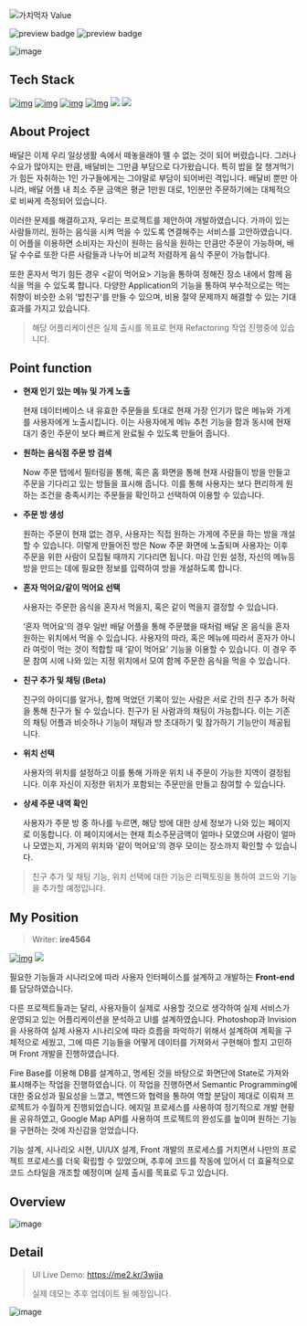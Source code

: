 ![가치먹자 Value](https://user-images.githubusercontent.com/44183221/131092478-94586d3f-2460-4e6f-a359-1debd63cecf4.png)

![preview badge](https://img.shields.io/github/languages/code-size/ire4564/Application_for_classes)  ![preview badge](https://img.shields.io/github/repo-size/ire4564/Application_for_classes) 

![image](https://user-images.githubusercontent.com/44183221/130983542-4bdebcef-ed7b-465a-9041-6d24ae937eb0.png) 



## Tech Stack

[![img](https://camo.githubusercontent.com/655d9cc4402b42c06708a0b87a683de1c9358995fe055a2984486d6fe4229c59/68747470733a2f2f696d672e736869656c64732e696f2f62616467652f52656163744e61746976652d3631646166623f7374796c653d666c6174266c6f676f3d7265616374266c6f676f436f6c6f723d7768697465)](https://camo.githubusercontent.com/655d9cc4402b42c06708a0b87a683de1c9358995fe055a2984486d6fe4229c59/68747470733a2f2f696d672e736869656c64732e696f2f62616467652f52656163744e61746976652d3631646166623f7374796c653d666c6174266c6f676f3d7265616374266c6f676f436f6c6f723d7768697465) [![img](https://camo.githubusercontent.com/5346585204aa17630cc0dd80a57d42e2b6c66a12add2e761f9b0cb3fce05d167/68747470733a2f2f696d672e736869656c64732e696f2f62616467652f4a6176615363726970742d6462616230393f7374796c653d666c6174266c6f676f3d6a617661736372697074266c6f676f436f6c6f723d7768697465)](https://camo.githubusercontent.com/5346585204aa17630cc0dd80a57d42e2b6c66a12add2e761f9b0cb3fce05d167/68747470733a2f2f696d672e736869656c64732e696f2f62616467652f4a6176615363726970742d6462616230393f7374796c653d666c6174266c6f676f3d6a617661736372697074266c6f676f436f6c6f723d7768697465) [![img](https://camo.githubusercontent.com/8a19dadd4729bb9d299571218115114adaffb798649289553238373ffe281b83/68747470733a2f2f696d672e736869656c64732e696f2f62616467652f4e6f64652e6a732d3030633762373f7374796c653d666c6174266c6f676f3d6e6f64652e6a73266c6f676f436f6c6f723d7768697465)](https://camo.githubusercontent.com/8a19dadd4729bb9d299571218115114adaffb798649289553238373ffe281b83/68747470733a2f2f696d672e736869656c64732e696f2f62616467652f4e6f64652e6a732d3030633762373f7374796c653d666c6174266c6f676f3d6e6f64652e6a73266c6f676f436f6c6f723d7768697465) [![img](https://camo.githubusercontent.com/f28c040ce5018080d5ba73b53b77fc2fa3e15b838b47a7beeb0d1891fd8f9017/68747470733a2f2f696d672e736869656c64732e696f2f62616467652f46697265426173652d3030353263633f7374796c653d666c6174266c6f676f3d6669726562617365266c6f676f436f6c6f723d7768697465)](https://camo.githubusercontent.com/f28c040ce5018080d5ba73b53b77fc2fa3e15b838b47a7beeb0d1891fd8f9017/68747470733a2f2f696d672e736869656c64732e696f2f62616467652f46697265426173652d3030353263633f7374796c653d666c6174266c6f676f3d6669726562617365266c6f676f436f6c6f723d7768697465) <span><img src="https://img.shields.io/badge/Google API-00c7b7?style=flat&logo=Google&logoColor=white"/></span>  <span><img src="https://img.shields.io/badge/Expo-000000?style=flat&logo=expo&logoColor=white"/></span>  



## About Project 

배달은 이제 우리 일상생활 속에서 떼놓을래야 뗄 수 없는 것이 되어 버렸습니다. 그러나 수요가 많아지는 만큼, 배달비는 그만큼 부담으로 다가왔습니다. 특히 밥을 잘 챙겨먹기가 힘든 자취하는 1인 가구들에게는 그야말로 부담이 되어버린 격입니다. 배달비 뿐만 아니라, 배달 어플 내 최소 주문 금액은 평균 1만원 대로, 1인분만 주문하기에는 대체적으로 비싸게 측정되어 있습니다. 

이러한 문제를 해결하고자, 우리는 프로젝트를 제안하여 개발하였습니다. 가까이 있는 사람들끼리, 원하는 음식을 시켜 먹을 수 있도록 연결해주는 서비스를 고안하였습니다. 이 어플을 이용하면 소비자는 자신이 원하는 음식을 원하는 만큼만 주문이 가능하며, 배달 수수료 또한 다른 사람들과 나누어 비교적 저렴하게 음식 주문이 가능합니다. 

또한 혼자서 먹기 힘든 경우 <같이 먹어요> 기능을 통하여 정해진 장소 내에서 함께 음식을 먹을 수 있도록 합니다. 다양한 Application의 기능을 통하여 부수적으로는 먹는 취향이 비슷한 소위 '밥친구'를 만들 수 있으며, 비용 절약 문제까지 해결할 수 있는 기대 효과를 가지고 있습니다.


> 해당 어플리케이션은 실제 출시를 목표로 현재 Refactoring 작업 진행중에 있습니다.



## Point function

* <b>현재 인기 있는 메뉴 및 가게 노출</b>

  현재 데이터베이스 내 유효한 주문들을 토대로 현재 가장 인기가 많은 메뉴와 가게를 사용자에게 노출시킵니다. 이는 사용자에게 메뉴 추천 기능을 함과 동시에 현재 대기 중인 주문이 보다 빠르게 완료될 수 있도록 만들어 줍니다.

* <b>원하는 음식점 주문 방 검색</b>

  Now 주문 탭에서 필터링을 통해, 혹은 홈 화면을 통해 현재 사람들이 방을 만들고 주문을 기다리고 있는 방들을 표시해 줍니다. 이를 통해 사용자는 보다 편리하게 원하는 조건을 충족시키는 주문들을 확인하고 선택하여 이용할 수 있습니다.

* <b>주문 방 생성</b>

  원하는 주문이 현재 없는 경우, 사용자는 직접 원하는 가게에 주문을 하는 방을 개설할 수 있습니다. 이렇게 만들어진 방은 Now 주문 화면에 노출되며 사용자는 이후 주문을 위한 사람이 모집될 때까지 기다리면 됩니다. 마감 인원 설정, 자신의 메뉴등 방을 만드는 데에 필요한 정보를 입력하여 방을 개설하도록 합니다.

* <b>혼자 먹어요/같이 먹어요 선택</b>

  사용자는 주문한 음식을 혼자서 먹을지, 혹은 같이 먹을지 결정할 수 있습니다.

  ‘혼자 먹어요’의 경우 일반 배달 어플을 통해 주문했을 때처럼 배달 온 음식을 혼자 원하는 위치에서 먹을 수 있습니다. 사용자의 따라, 혹은 메뉴에 따라서 혼자가 아니라 여럿이 먹는 것이 적합할 때 ‘같이 먹어요’ 기능을 이용할 수 있습니다. 이 경우 주문 참여 시에 나와 있는 지정 위치에서 모여 함께 주문한 음식을 먹을 수 있습니다.

* <b>친구 추가 및 채팅 (Beta)</b>

  친구의 아이디를 알거나, 함께 먹었던 기록이 있는 사람은 서로 간의 친구 추가 허락을 통해 친구가 될 수 있습니다. 친구가 된 사람과의 채팅이 가능합니다. 이는 기존의 채팅 어플과 비슷하나 기능이 채팅과 방 초대하기 및 참가하기 기능만이 제공됩니다.

* <b>위치 선택</b>

  사용자의 위치를 설정하고 이를 통해 가까운 위치 내 주문이 가능한 지역이 결정됩니다. 이후 자신이 지정한 위치가 포함되는 주문만을 만들고 참여할 수 있습니다.

* <b>상세 주문 내역 확인</b>

  사용자가 주문 방 중 하나를 누르면, 해당 방에 대한 상세 정보가 나와 있는 페이지로 이동합니다. 이 페이지에서는 현재 최소주문금액이 얼마나 모였으며 사람이 얼마나 모였는지, 가게의 위치와 ‘같이 먹어요’의 경우 모이는 장소까지 확인할 수 있습니다.
  

> 친구 추가 및 채팅 기능, 위치 선택에 대한 기능은 리팩토링을 통하여 코드와 기능을 추가할 예정입니다.



## My Position

>  Writer: <b>ire4564</b> 

[![img](https://camo.githubusercontent.com/655d9cc4402b42c06708a0b87a683de1c9358995fe055a2984486d6fe4229c59/68747470733a2f2f696d672e736869656c64732e696f2f62616467652f52656163744e61746976652d3631646166623f7374796c653d666c6174266c6f676f3d7265616374266c6f676f436f6c6f723d7768697465)](https://camo.githubusercontent.com/655d9cc4402b42c06708a0b87a683de1c9358995fe055a2984486d6fe4229c59/68747470733a2f2f696d672e736869656c64732e696f2f62616467652f52656163744e61746976652d3631646166623f7374796c653d666c6174266c6f676f3d7265616374266c6f676f436f6c6f723d7768697465)  <img src="https://img.shields.io/badge/UI/UX Design-cc6699?style=flat&logo=adobe&logoColor=white"/>

필요한 기능들과 시나리오에 따라 사용자 인터페이스를 설계하고 개발하는 <b>Front-end</b>를 담당하였습니다.

다른 프로젝트들과는 달리, 사용자들이 실제로 사용할 것으로 생각하여 실제 서비스가 운영되고 있는 어플리케이션을 분석하고 UI를 설계하였습니다. Photoshop과 Invision을 사용하여 실제 사용자 시나리오에 따라 흐름을 파악하기 위해서 설계하여 계획을 구체적으로 세웠고, 그에 따른 기능들을 어떻게 데이터를 가져와서 구현해야 할지 고민하며 Front 개발을 진행하였습니다.

Fire Base를 이용해 DB를 설계하고, 명세된 것을 바탕으로 화면단에 State로 가져와 표시해주는 작업을 진행하였습니다. 이 작업을 진행하면서 Semantic Programming에 대한 중요성과 필요성을 느꼈고, 백엔드와 협력을 통하여 역할 분담이 제대로 이뤄져 프로젝트가 수월하게 진행되었습니다. 에지일 프로세스를 사용하여 정기적으로 개발 현황을 공유하였고, Google Map API를 사용하여 프로젝트의 완성도를 높이며 원하는 기능을 구현하는 것에 자신감을 얻었습니다.  

기능 설계, 시나리오 시현, UI/UX 설계, Front 개발의 프로세스를 거치면서 나만의 프로젝트 프로세스를 더욱 확립할 수 있었으며, 추후에 코드를 작동에 있어서 더 효율적으로 코드 스타일을 개조할 예정이며 실제 출시를 목표로 두고 있습니다.



## Overview
![image](https://user-images.githubusercontent.com/44183221/131092513-26cb1087-712a-4ae7-9b0d-8493e57d500e.png)



## Detail 

> UI Live Demo: https://me2.kr/3wjja
>
> 실제 데모는 추후 업데이트 될 예정입니다.

![image](https://user-images.githubusercontent.com/44183221/130993399-15e72340-5ae4-4a62-9f06-ee2034777853.png)

